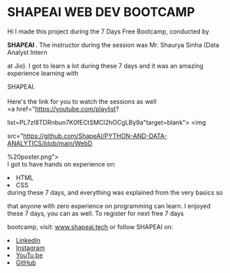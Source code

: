 # SHAPEAI WEB DEV BOOTCAMP
Hi I made this project during the 7 Days Free Bootcamp, conducted by <b> 

SHAPEAI
</b>.
The instructor during the session was Mr. Shaurya Sinha (Data Analyst Intern 

at Jio). I got to
learn a lot during these 7 days and it was an amazing experience learning with 

SHAPEAI.
<br><br>Here's the link for you to watch the sessions as well<br>
<a href="https://youtube.com/playlist?

list=PL7zl8TDRnbun7K0fECtSMCI2hOCgLBy9a"target=blank"> <img 

src="https://github.com/ShapeAI/PYTHON-AND-DATA-ANALYTICS/blob/main/WebD

%20poster.png"> </a>
<br>I got to have hands on experience on:
<li>HTML
<li>CSS
<br>during these 7 days, and everything was explained from the very basics so 

that
anyone with zero experience on programming can learn.
I enjoyed these 7 days, you can as well. To register for next free 7 days 

bootcamp, visit:
www.shapeai.tech
or follow SHAPEAI on:
<li><a href=
"https://in.linkedin.com/company/shapeai">LinkedIn</a>
<li><a href=
"https://www.instagram.com/shape.ai/?hl=en">Instagram</a>
<li><a
href=
"https://www.youtube.com/channel/UCTUvDLTW9meuDXWcbmISPdA">YouTu
be</a>
<li><a href=
"https://github.com/shapeai">GitHub</a>
